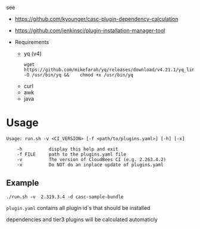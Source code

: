
see 
* https://github.com/kyounger/casc-plugin-dependency-calculation
* https://github.com/jenkinsci/plugin-installation-manager-tool 

* Requirements
  * yq (v4)
    ```
    wget https://github.com/mikefarah/yq/releases/download/v4.21.1/yq_linux_amd64  -O /usr/bin/yq &&    chmod +x /usr/bin/yq
    ```
  * curl
  * awk
  * java
    
# Usage
```
Usage: run.sh -v <CI_VERSION> [-f <path/to/plugins.yaml>] [-h] [-x]

    -h          display this help and exit
    -f FILE     path to the plugins.yaml file
    -v          The version of CloudBees CI (e.g. 2.263.4.2)
    -x          Do NOT do an inplace update of plugins.yaml

```

## Example
```
./run.sh -v  2.319.3.4 -d casc-sample-bundle
```
`plugin.yaml` contains all plugin id`s that should be installed

dependencies and tier3 plugins will be calculated automaticly 






